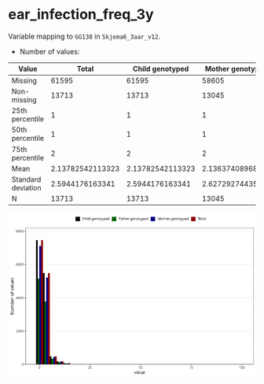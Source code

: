 # ear_infection_freq_3y
Variable mapping to `GG138` in `Skjema6_3aar_v12`.
- Number of values:

| Value | Total | Child genotyped | Mother genotyped | Father genotyped |
| ----- | ----- | --------------- | ---------------- | ---------------- |
| Missing | 61595 | 61595 | 58605 | 40633 |
| Non-missing | 13713 | 13713 | 13045 | 9451 |
| 25th percentile | 1 | 1 | 1 | 1 |
| 50th percentile | 1 | 1 | 1 | 1 |
| 75th percentile | 2 | 2 | 2 | 2 |
| Mean | 2.13782542113323 | 2.13782542113323 | 2.13637408968954 | 2.11300391492964 |
| Standard deviation | 2.5944176163341 | 2.5944176163341 | 2.62729274435758 | 2.09325729866096 |
| N | 13713 | 13713 | 13045 | 9451 |



![](ear_infection_freq_3y_n.png)



